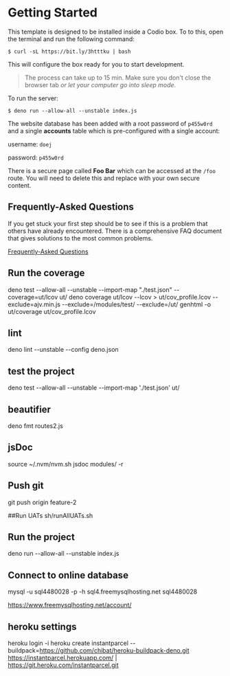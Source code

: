 
# Getting Started

This template is designed to be installed inside a Codio box. To to this, open the terminal and run the following command:

```
$ curl -sL https://bit.ly/3htttku | bash
```

This will configure the box ready for you to start development.

> The process can take up to 15 min. Make sure you don't close the browser tab _or let your computer go into sleep mode_.

To run the server:

```shell
$ deno run --allow-all --unstable index.js
```

The website database has been added with a root password of `p455w0rd` and a single **accounts** table which is pre-configured with a single account:

username: `doej`

password: `p455w0rd`

There is a secure page called **Foo Bar** which can be accessed at the `/foo` route. You will need to delete this and replace with your own secure content.

## Frequently-Asked Questions

If you get stuck your first step should be to see if this is a problem that others have already encountered. There is a comprehensive FAQ document that gives solutions to the most common problems.

[Frequently-Asked Questions](https://docs.google.com/document/d/1b_lTA_ay0Yi46annuNnZ6fK1nIe_ddszmPua1Wwvfa0/edit?usp=sharing)

## Run the coverage
deno test --allow-all --unstable --import-map "./test.json" --coverage=ut/lcov ut/
deno coverage ut/lcov --lcov > ut/cov_profile.lcov --exclude=ajv.min.js --exclude=/modules/test/ --exclude=/ut/
genhtml -o ut/coverage ut/cov_profile.lcov

## lint
deno lint --unstable --config deno.json

## test the project
deno test --allow-all --unstable --import-map './test.json' ut/

## beautifier
deno fmt routes2.js

## jsDoc
source ~/.nvm/nvm.sh
jsdoc modules/ -r

## Push git
git push origin feature-2

##Run UATs
sh/runAllUATs.sh

## Run the project
deno run --allow-all --unstable index.js

## Connect to online database
mysql -u sql4480028 -p -h sql4.freemysqlhosting.net sql4480028

https://www.freemysqlhosting.net/account/

## heroku settings
heroku login -i
heroku create instantparcel --buildpack=https://github.com/chibat/heroku-buildpack-deno.git
https://instantparcel.herokuapp.com/ | https://git.heroku.com/instantparcel.git